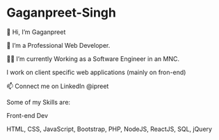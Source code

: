 # Gaganpreet-Singh

👋 Hi, I’m Gaganpreet

👀 I’m a Professional Web Developer.

🐱‍🚀 I’m currently Working as a Software Engineer in an MNC.

I work on client specific web applications (mainly on fron-end)

📫 Connect me on LinkedIn @ipreet

Some of my Skills are:

Front-end Dev

HTML, CSS, JavaScript, Bootstrap, PHP, NodeJS, ReactJS, SQL, jQuery
